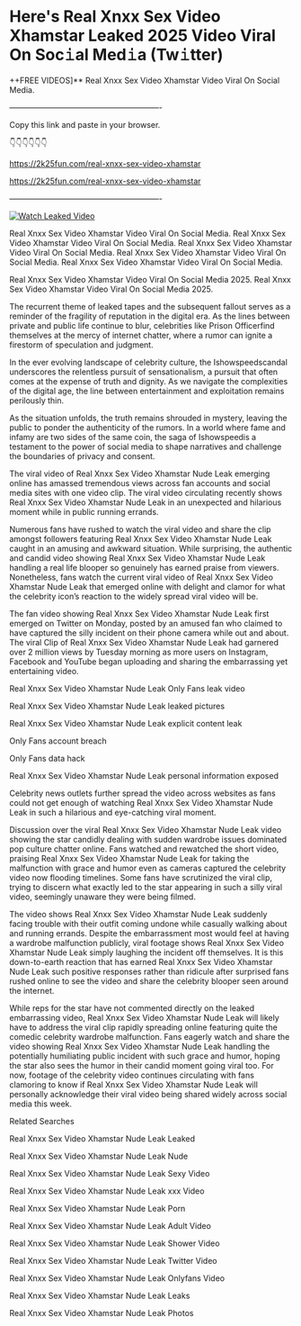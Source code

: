 # Here's Real Xnxx Sex Video Xhamstar Leaked 2025 Video Viral On Soc𝚒al Med𝚒a (Tw𝚒tter)

++FREE VIDEOS]** Real Xnxx Sex Video Xhamstar Video Viral On Social Media.

———————————————————-

Copy this link and paste in your browser.

👇👇👇👇👇👇

https://2k25fun.com/real-xnxx-sex-video-xhamstar

https://2k25fun.com/real-xnxx-sex-video-xhamstar

———————————————————-

[![Watch Leaked Video](https://miro.medium.com/v2/resize:fit:828/format:webp/1*cilzJN44JGOrTw9NJCrNHA.gif "Watch Leaked Video")](https://2k25fun.com/real-xnxx-sex-video-xhamstar)

Real Xnxx Sex Video Xhamstar Video Viral On Social Media. Real Xnxx Sex Video Xhamstar Video Viral On Social Media. Real Xnxx Sex Video Xhamstar Video Viral On Social Media. Real Xnxx Sex Video Xhamstar Video Viral On Social Media. Real Xnxx Sex Video Xhamstar Video Viral On Social Media.

Real Xnxx Sex Video Xhamstar Video Viral On Social Media 2025. Real Xnxx Sex Video Xhamstar Video Viral On Social Media 2025.

The recurrent theme of leaked tapes and the subsequent fallout serves as a reminder of the fragility of reputation in the digital era. As the lines between private and public life continue to blur, celebrities like Prison Officerfind themselves at the mercy of internet chatter, where a rumor can ignite a firestorm of speculation and judgment.

In the ever evolving landscape of celebrity culture, the Ishowspeedscandal underscores the relentless pursuit of sensationalism, a pursuit that often comes at the expense of truth and dignity. As we navigate the complexities of the digital age, the line between entertainment and exploitation remains perilously thin.

As the situation unfolds, the truth remains shrouded in mystery, leaving the public to ponder the authenticity of the rumors. In a world where fame and infamy are two sides of the same coin, the saga of Ishowspeedis a testament to the power of social media to shape narratives and challenge the boundaries of privacy and consent.

The viral video of Real Xnxx Sex Video Xhamstar Nude Leak emerging online has amassed tremendous views across fan accounts and social media sites with one video clip. The viral video circulating recently shows Real Xnxx Sex Video Xhamstar Nude Leak in an unexpected and hilarious moment while in public running errands.

Numerous fans have rushed to watch the viral video and share the clip amongst followers featuring Real Xnxx Sex Video Xhamstar Nude Leak caught in an amusing and awkward situation. While surprising, the authentic and candid video showing Real Xnxx Sex Video Xhamstar Nude Leak handling a real life blooper so genuinely has earned praise from viewers. Nonetheless, fans watch the current viral video of Real Xnxx Sex Video Xhamstar Nude Leak that emerged online with delight and clamor for what the celebrity icon’s reaction to the widely spread viral video will be.

The fan video showing Real Xnxx Sex Video Xhamstar Nude Leak first emerged on Twitter on Monday, posted by an amused fan who claimed to have captured the silly incident on their phone camera while out and about. The viral Clip of Real Xnxx Sex Video Xhamstar Nude Leak had garnered over 2 million views by Tuesday morning as more users on Instagram, Facebook and YouTube began uploading and sharing the embarrassing yet entertaining video.

Real Xnxx Sex Video Xhamstar Nude Leak Only Fans leak video

Real Xnxx Sex Video Xhamstar Nude Leak leaked pictures

Real Xnxx Sex Video Xhamstar Nude Leak explicit content leak

Only Fans account breach

Only Fans data hack

Real Xnxx Sex Video Xhamstar Nude Leak personal information exposed

Celebrity news outlets further spread the video across websites as fans could not get enough of watching Real Xnxx Sex Video Xhamstar Nude Leak in such a hilarious and eye-catching viral moment.

Discussion over the viral Real Xnxx Sex Video Xhamstar Nude Leak video showing the star candidly dealing with sudden wardrobe issues dominated pop culture chatter online. Fans watched and rewatched the short video, praising Real Xnxx Sex Video Xhamstar Nude Leak for taking the malfunction with grace and humor even as cameras captured the celebrity video now flooding timelines. Some fans have scrutinized the viral clip, trying to discern what exactly led to the star appearing in such a silly viral video, seemingly unaware they were being filmed.

The video shows Real Xnxx Sex Video Xhamstar Nude Leak suddenly facing trouble with their outfit coming undone while casually walking about and running errands. Despite the embarrassment most would feel at having a wardrobe malfunction publicly, viral footage shows Real Xnxx Sex Video Xhamstar Nude Leak simply laughing the incident off themselves. It is this down-to-earth reaction that has earned Real Xnxx Sex Video Xhamstar Nude Leak such positive responses rather than ridicule after surprised fans rushed online to see the video and share the celebrity blooper seen around the internet.

While reps for the star have not commented directly on the leaked embarrassing video, Real Xnxx Sex Video Xhamstar Nude Leak will likely have to address the viral clip rapidly spreading online featuring quite the comedic celebrity wardrobe malfunction. Fans eagerly watch and share the video showing Real Xnxx Sex Video Xhamstar Nude Leak handling the potentially humiliating public incident with such grace and humor, hoping the star also sees the humor in their candid moment going viral too. For now, footage of the celebrity video continues circulating with fans clamoring to know if Real Xnxx Sex Video Xhamstar Nude Leak will personally acknowledge their viral video being shared widely across social media this week.

Related Searches

Real Xnxx Sex Video Xhamstar Nude Leak Leaked

Real Xnxx Sex Video Xhamstar Nude Leak Nude

Real Xnxx Sex Video Xhamstar Nude Leak Sexy Video

Real Xnxx Sex Video Xhamstar Nude Leak xxx Video

Real Xnxx Sex Video Xhamstar Nude Leak Porn

Real Xnxx Sex Video Xhamstar Nude Leak Adult Video

Real Xnxx Sex Video Xhamstar Nude Leak Shower Video

Real Xnxx Sex Video Xhamstar Nude Leak Twitter Video

Real Xnxx Sex Video Xhamstar Nude Leak Onlyfans Video

Real Xnxx Sex Video Xhamstar Nude Leak Leaks

Real Xnxx Sex Video Xhamstar Nude Leak Photos